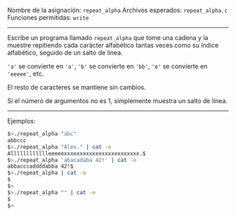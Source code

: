 Nombre de la asignación: `repeat_alpha`
Archivos esperados: `repeat_alpha.c`
Funciones permitidas: `write`

---

Escribe un programa llamado `repeat_alpha` que tome una cadena y la muestre repitiendo cada carácter alfabético tantas veces como su índice alfabético, seguido de un salto de línea.

`'a'` se convierte en `'a'`, `'b'` se convierte en `'bb'`, `'e'` se convierte en `'eeeee'`, etc.

El resto de caracteres se mantiene sin cambios.

Si el número de argumentos no es 1, simplemente muestra un salto de línea.

---

Ejemplos:

```bash
$>./repeat_alpha "abc"
abbccc
$>./repeat_alpha "Alex." | cat -e
Alllllllllllleeeeexxxxxxxxxxxxxxxxxxxxxxxx.$
$>./repeat_alpha 'abacadaba 42!' | cat -e
abbacccaddddabba 42!$
$>./repeat_alpha | cat -e
$
$>
$>./repeat_alpha "" | cat -e
$
$>
```
